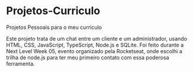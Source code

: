 # Projetos-Curriculo
Projetos Pessoais para o meu curriculo

Este projeto trata de um chat entre um cliente e um administrador, usando HTML, CSS, JavaScript, TypeScript, Node.js e SQLite.
Foi feito durante a Next Level Week 05, evento organizado pela Rocketseat, onde escolhi a trilha de node.js para ter meu primeiro
contato com essa poderosa ferramenta.
